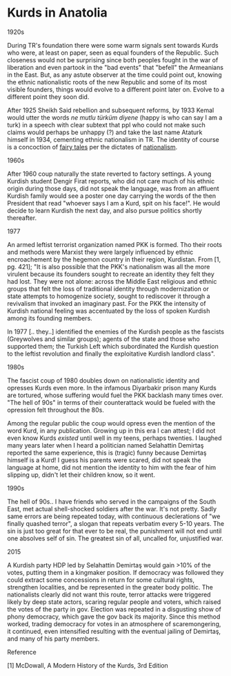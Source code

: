 # Kurds in Anatolia

1920s

During TR's foundation there were some warm signals sent towards Kurds
who were, at least on paper, seen as equal founders of the
Republic. Such closeness would not be surprising since both peoples
fought in the war of liberation and even partook in the "bad events"
that "befell" the Armeanians in the East. But, as any astute observer
at the time could point out, knowing the ethnic nationalistic roots of
the new Republic and some of its most visible founders, things would
evolve to a different point later on. Evolve to a different point they
soon did.

After 1925 Sheikh Said rebellion and subsequent reforms, by 1933 Kemal
would utter the words *ne mutlu türküm diyene* (happy is who can say I
am a turk) in a speech with clear subtext that ppl who could not make
such claims would perhaps be unhappy (?) and take the last name
Ataturk himself in 1934, cementing ethnic nationalism in TR. The
identity of course is a concoction of [fairy tales](../../2020/05/roman-anatolia.md)
per the dictates of [nationalism](../../2013/03/nations-and-nationalism-gellner.md#invention).

1960s

After 1960 coup naturally the state reverted to factory settings. A
young Kurdish student Dengir Firat reports, who did not care much of
his ethnic origin during those days, did not speak the language, was
from an affluent Kurdish family would see a poster one day carrying
the words of the then President that read "whoever says I am a Kurd,
spit on his face!". He would decide to learn Kurdish the next day, and
also pursue politics shortly thereafter.

1977

An armed leftist terrorist organization named PKK is formed. Tho their
roots and methods were Marxist they were largely influenced by ethnic
encroachement by the hegemon country in their region, Kurdistan. From
[1, pg. 421]; "It is also possible that the PKK's nationalism was all
the more virulent because its founders sought to recreate an identity
they felt they had lost. They were not alone: across the Middle East
religious and ethnic groups that felt the loss of traditional identity
through modernization or state attempts to homogenize society, sought
to rediscover it through a revivalism that invoked an imaginary
past. For the PKK the intensity of Kurdish national feeling was
accentuated by the loss of spoken Kurdish among its founding members.

In 1977 [.. they..] identified the enemies of the Kurdish people as
the fascists (Greywolves and similar groups); agents of the state and
those who supported them; the Turkish Left which subordinated the
Kurdish question to the leftist revolution and finally the
exploitative Kurdish landlord class".

1980s

The fascist coup of 1980 doubles down on nationalistic identity and
opresses Kurds even more. In the infamous Diyarbakir prison many Kurds
are tortured, whose suffering would fuel the PKK backlash many times
over. "The hell of 90s" in terms of their counterattack would be
fueled with the opression felt throughout the 80s.

<a name='opressword'/>

Among the regular public the coup would opress even the mention of the
word Kurd, in any publication. Growing up in this era I can attest; I
did not even know Kurds *existed* until well in my teens, perhaps
twenties. I laughed many years later when I heard a politician named
Selahattin Demirtaş reported the same experience, this is (tragic)
funny because Demirtaş himself is a Kurd!  I guess his parents were
scared, did not speak the language at home, did not mention the
identity to him with the fear of him slipping up, didn't let their
children know, so it went.

1990s

The hell of 90s.. I have friends who served in the campaigns of the
South East, met actual shell-shocked soldiers after the war. It's not
pretty. Sadly same errors are being repeated today, with continuous
declerations of "we finally quashed terror", a slogan that repeats
verbatim every 5-10 years. The sin is just too great for that ever to
be real, the punishment will not end until one absolves self of
sin. The greatest sin of all, uncalled for, unjustified war.

2015

A Kurdish party HDP led by Selahattin Demirtaş would gain >10% of the
votes, putting them in a kingmaker position. If democracy was followed
they could extract some concessions in return for some cultural
rights, strengthen localities, and be represented in the greater body
politic. The nationalists clearly did not want this route, terror
attacks were triggered likely by deep state actors, scaring regular
people and voters, which raised the votes of the party in
gov. Election was repeated in a disgusting show of phony democracy,
which gave the gov back its majority. Since this method worked,
trading democracy for votes in an atmosphere of scaremongering, it
continued, even intensified resulting with the eventual jailing of
Demirtaş, and many of his party members.


Reference

[1] McDowall, A Modern History of the Kurds, 3rd Edition
